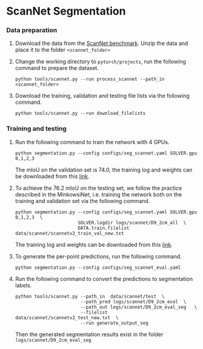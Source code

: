 # ScanNet Segmentation

### Data preparation

1. Download the data from the [ScanNet benchmark](http://kaldir.vc.in.tum.de/scannet_benchmark/).
   Unzip the data and place it to the folder `<scannet_folder>`

2. Change the working directory to `pytorch/projects`, run the following command
   to prepare the dataset.
   ```shell
   python tools/scannet.py --run process_scannet --path_in <scannet_folder>
   ```

3. Download the training, validation and testing file lists via the following command.
   ```
   python tools/scannet.py --run download_filelists
   ```


### Training and testing

1. Run the following command to train the network with 4 GPUs.
   ```shell
   python segmentation.py --config configs/seg_scannet.yaml SOLVER.gpu 0,1,2,3
   ```
   The mIoU on the validation set is 74.0, the training log and weights can be
   downloaded from this [link](https://www.dropbox.com/s/3grwj7vwd802yzz/D9_2cm.zip?dl=0). 

2. To achieve the 76.2 mIoU on the testing set, we follow the practice described
   in the MinkowsiNet, i.e. training the network both on the training and
   validation set via the following command.
   ```shell
   python segmentation.py --config configs/seg_scannet.yaml SOLVER.gpu 0,1,2,3  \
                          SOLVER.logdir logs/scannet/D9_2cm_all  \
                          DATA.train.filelist data/scannet/scannetv2_train_val_new.txt
   ```
   The training log and weights can be downloaded from this [link](https://www.dropbox.com/s/szhjus6kmknxyya/D9_2cm_all.zip?dl=0).

3. To generate the per-point predictions, run the following command.
   ```shell
   python segmentation.py --config configs/seg_scannet_eval.yaml
   ```

4. Run the following command to convert the predictions to segmentation labels.
   ```shell
   python tools/scannet.py --path_in  data/scannet/test  \
                           --path_pred logs/scannet/D9_2cm_eval  \
                           --path_out logs/scannet/D9_2cm_eval_seg   \
                           --filelist data/scannet/scannetv2_test_new.txt  \
                           --run generate_output_seg
   ```
   Then the generated segmentation results exist in the folder `logs/scannet/D9_2cm_eval_seg`
